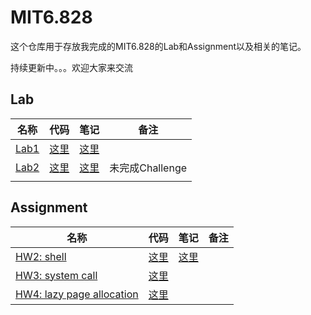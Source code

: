 # MIT6.828

这个仓库用于存放我完成的MIT6.828的Lab和Assignment以及相关的笔记。

持续更新中。。。欢迎大家来交流

## Lab

| 名称 | 代码                                                         | 笔记                                          | 备注            |
| ---- | ------------------------------------------------------------ | --------------------------------------------- | --------------- |
| [Lab1](https://pdos.csail.mit.edu/6.828/2018/labs/lab1/) | [这里](https://github.com/JYuniform64/MIT6.828LAB/tree/lab1) | [这里](https://uniform64.xyz/posts/e59f0b2f/) |                 |
| [Lab2](https://pdos.csail.mit.edu/6.828/2018/labs/lab2/) | [这里](https://github.com/JYuniform64/MIT6.828LAB/tree/lab2) | [这里](https://uniform64.xyz/posts/7c965a95/) | 未完成Challenge |
|  |                                                              |                                               |                 |



## Assignment

| 名称 | 代码                                                         | 笔记                                         | 备注 |
| ---- | ------------------------------------------------------------ | -------------------------------------------- | ---- |
| [HW2: shell](https://pdos.csail.mit.edu/6.828/2018/homework/xv6-shell.html) | [这里](https://github.com/JYuniform64/MIT6.828LAB/tree/hw2) | [这里](https://uniform64.xyz/posts/a153216/) |      |
| [HW3: system call](https://pdos.csail.mit.edu/6.828/2018/homework/xv6-syscall.html) | [这里](https://github.com/JYuniform64/MIT6.828LAB/tree/hw3) |                                              |      |
| [HW4: lazy page allocation](https://pdos.csail.mit.edu/6.828/2018/homework/xv6-zero-fill.html) | [这里](https://github.com/JYuniform64/MIT6.828LAB/tree/hw4) |    |      |

